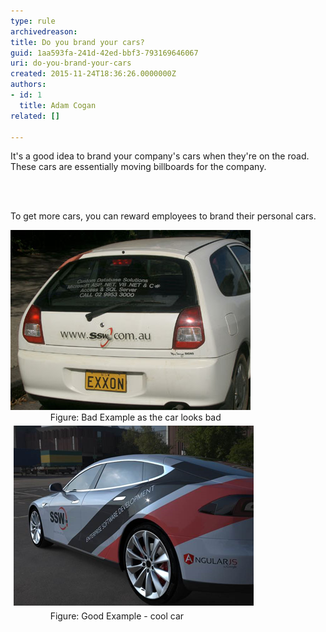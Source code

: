 ```yaml
---
type: rule
archivedreason: 
title: Do you brand your cars?
guid: 1aa593fa-241d-42ed-bbf3-793169646067
uri: do-you-brand-your-cars
created: 2015-11-24T18:36:26.0000000Z
authors:
- id: 1
  title: Adam Cogan
related: []

---
```



<p>​It's a good idea to brand your company's cars when they're on the road. These cars are essentially moving billboards for the company.​<br></p>
<br><excerpt class='endintro'></excerpt><br>
<p>​​​To get more cars, you can reward employees to brand their personal cars.​​</p><dl class="image"><dt>​​<img src="car-branding.jpg" alt="car-branding.jpg" /></dt><dd class="ssw15-rteElement-FigureBad">​​​      Figure: ​​​​Bad Example​​ as the car looks bad<br></dd><dt><img src="car-branding-tesla.png" alt="" style="margin:5px;" /></dt><dd class="ssw15-rteElement-FigureGood">      Figure: Good Example​​​​​ - cool car<br></dd><p class="ssw15-rteElement-P">​​​​​​​​<br></p><br></dl>


